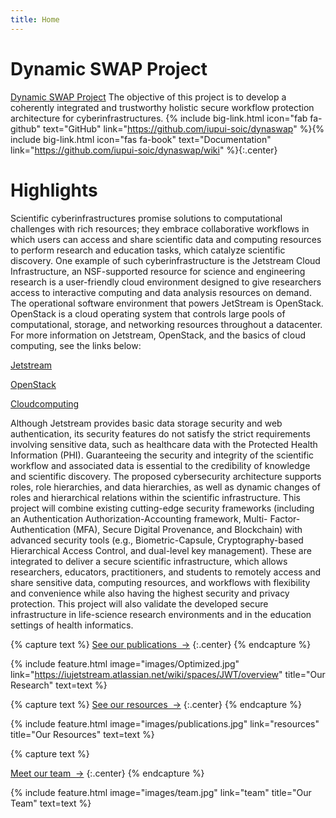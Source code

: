 ```yaml
---
title: Home
---
```


# Dynamic SWAP Project

[Dynamic SWAP Project](https://science.iupui.edu/cs/research/faculty-labs/dynaswap/index.html) The objective of this project is to develop a coherently integrated and trustworthy holistic secure workflow protection architecture for cyberinfrastructures. 
{% include big-link.html icon="fab fa-github" text="GitHub" link="https://github.com/iupui-soic/dynaswap" %}{% include big-link.html icon="fas fa-book" text="Documentation" link="https://github.com/iupui-soic/dynaswap/wiki" %}{:.center}

<!-- section break -->

# Highlights

Scientific cyberinfrastructures promise solutions to computational challenges with rich resources; they embrace collaborative workflows in which users can access and share scientific data and computing resources to perform research and education tasks, which catalyze scientific discovery. One example of such cyberinfrastructure is the Jetstream Cloud Infrastructure, an NSF-supported resource for science and engineering research is a user-friendly cloud environment designed to give researchers access to interactive computing and data analysis resources on demand. The operational software environment that powers JetStream is OpenStack. OpenStack is a cloud operating system that controls large pools of computational, storage, and networking resources throughout a datacenter. For more information on Jetstream, OpenStack, and the basics of cloud computing, see the links below:

[Jetstream](https://iujetstream.atlassian.net/wiki/spaces/JWT/overview)

[OpenStack](https://www.openstack.org/)

[Cloudcomputing](https://www.lucidchart.com/blog/cloud-computing-basics)

Although Jetstream provides basic data storage security and web authentication, its security features do not satisfy the strict requirements involving sensitive data, such as healthcare data with the Protected Health Information (PHI). Guaranteeing the security and integrity of the scientific workflow and associated data is essential to the credibility of knowledge and scientific discovery. The proposed cybersecurity architecture supports roles, role hierarchies, and data hierarchies, as well as dynamic changes of roles and hierarchical relations within the scientific infrastructure. This project will combine existing cutting-edge security frameworks (including an Authentication Authorization-Accounting framework, Multi- Factor-Authentication (MFA), Secure Digital Provenance, and Blockchain) with advanced security tools (e.g., Biometric-Capsule, Cryptography-based Hierarchical Access Control, and dual-level key management). These are integrated to deliver a secure scientific infrastructure, which allows researchers, educators, practitioners, and students to remotely access and share sensitive data, computing resources, and workflows with flexibility and convenience while also having the highest security and privacy protection. This project will also validate the developed secure infrastructure in life-science research environments and in the education settings of health informatics.

{% capture text %}
[See our publications &nbsp;→](research)
{:.center}
{% endcapture %}

{%
  include feature.html
  image="images/Optimized.jpg"
  link="https://iujetstream.atlassian.net/wiki/spaces/JWT/overview"
  title="Our Research"
  text=text
%}

{% capture text %}
[See our resources &nbsp;→](resources)
{:.center}
{% endcapture %}

{%
  include feature.html
  image="images/publications.jpg"
  link="resources"
  title="Our Resources"
  text=text
%}

{% capture text %}

[Meet our team &nbsp;→](team)
{:.center}
{% endcapture %}

{%
  include feature.html
  image="images/team.jpg"
  link="team"
  title="Our Team"
  text=text
%}
